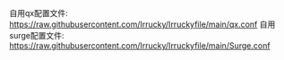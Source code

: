 自用qx配置文件:
https://raw.githubusercontent.com/Irrucky/Irruckyfile/main/qx.conf
自用surge配置文件:
https://raw.githubusercontent.com/Irrucky/Irruckyfile/main/Surge.conf
